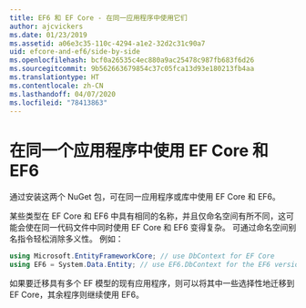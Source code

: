 ```yaml
---
title: EF6 和 EF Core - 在同一应用程序中使用它们
author: ajcvickers
ms.date: 01/23/2019
ms.assetid: a06e3c35-110c-4294-a1e2-32d2c31c90a7
uid: efcore-and-ef6/side-by-side
ms.openlocfilehash: bcf0a26535c4ec880a9ac25478c987fb683f6d26
ms.sourcegitcommit: 9b562663679854c37c05fca13d93e180213fb4aa
ms.translationtype: HT
ms.contentlocale: zh-CN
ms.lasthandoff: 04/07/2020
ms.locfileid: "78413863"
---
```

# <a name="using-ef-core-and-ef6-in-the-same-application"></a>在同一个应用程序中使用 EF Core 和 EF6

通过安装这两个 NuGet 包，可在同一应用程序或库中使用 EF Core 和 EF6。

某些类型在 EF Core 和 EF6 中具有相同的名称，并且仅命名空间有所不同，这可能会使在同一代码文件中同时使用 EF Core 和 EF6 变得复杂。 可通过命名空间别名指令轻松消除多义性。 例如：

``` csharp
using Microsoft.EntityFrameworkCore; // use DbContext for EF Core
using EF6 = System.Data.Entity; // use EF6.DbContext for the EF6 version
```

如果要迁移具有多个 EF 模型的现有应用程序，则可以将其中一些选择性地迁移到 EF Core，其余程序则继续使用 EF6。
